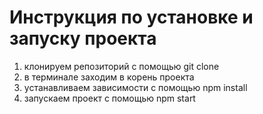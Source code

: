 # Инструкция по установке и запуску проекта

1) клонируем репозиторий с помощью git clone
2) в терминале заходим в корень проекта
3) устанавливаем зависимости с помощью npm install
4) запускаем проект с помощью npm start


